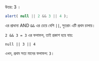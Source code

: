 উত্তর: 3 ।

```js run
alert( null || 2 && 3 || 4 );
```

এর প্রাধান্য AND `&&` এর চেয়ে বেশি `||`, সুতরাং এটি প্রথম চালায়।

`2 && 3 = 3` এর ফলাফল, তাই প্রকাশ হয়ে যায়:

```
null || 3 || 4
```

এখন, প্রথম সত্য মানের ফলাফল: `3`।

